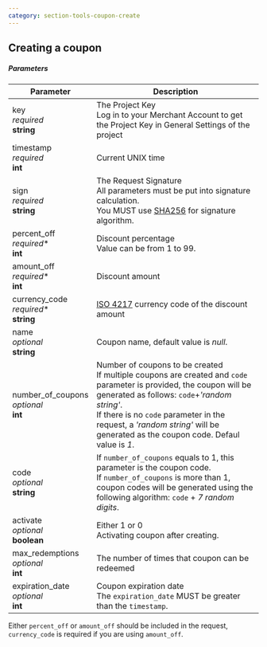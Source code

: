```yaml
---
category: section-tools-coupon-create
---
```

## Creating a coupon

##### Parameters

|Parameter|Description|
|---|---|
|key<br> *required*<br> **string**|The Project Key <br> Log in to your Merchant Account to get the Project Key in General Settings of the project|
|timestamp<br> *required*<br> **int**|Current UNIX time|
|sign<br> *required*<br> **string**|The Request Signature<br> All parameters must be put into signature calculation.<br> You MUST use [SHA256](/signature-calculation) for signature algorithm.|
|percent_off <br> *required<span>*</span>*<br> **int**|Discount percentage<br> Value can be from 1 to 99.|
|amount_off <br> *required<span>*</span>*<br> **int**|Discount amount|
|currency_code  <br>  *required<span>*</span>*<br>  **string** |[ISO 4217](https://en.wikipedia.org/wiki/ISO_4217) currency code of the discount amount|
|name<br> *optional*<br> **string**|Coupon name, default value is *null*.|
|number_of_coupons<br> *optional*<br> **int**|Number of coupons to be created<br> If multiple coupons are created and ```code``` parameter is provided, the coupon will be generated as follows: ```code```+*'random string'*.<br> If there is no ```code``` parameter in the request, a *'random string'* will be generated as the coupon code. Defaul value is *1*.|
|code<br> *optional*<br> **string**|If ```number_of_coupons``` equals to 1, this parameter is the coupon code.<br> If ```number_of_coupons``` is more than 1, coupon codes will be generated using the following algorithm: ```code``` + *7 random digits*.|
|activate<br> *optional*<br> **boolean**|Either 1 or 0<br> Activating coupon after creating.|
|max_redemptions<br> *optional*<br> **int**|The number of times that coupon can be redeemed|
|expiration_date<br> *optional*<br> **int**|Coupon expiration date<br> The ```expiration_date``` MUST be greater than the ```timestamp```.|


Either ```percent_off``` or ```amount_off``` should be included in the request, ```currency_code``` is required if you are using ```amount_off```.
